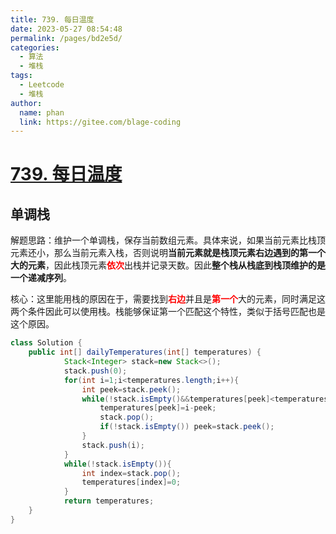 ```yaml
---
title: 739. 每日温度
date: 2023-05-27 08:54:48
permalink: /pages/bd2e5d/
categories:
  - 算法
  - 堆栈
tags:
  - Leetcode
  - 堆栈
author: 
  name: phan
  link: https://gitee.com/blage-coding
---
```

# [739. 每日温度](https://leetcode.cn/problems/daily-temperatures/)

## 单调栈

解题思路：维护一个单调栈，保存当前数组元素。具体来说，如果当前元素比栈顶元素还小，那么当前元素入栈，否则说明**当前元素就是栈顶元素右边遇到的第一个大的元素**，因此栈顶元素<font color="red">**依次**</font>出栈并记录天数。因此**整个栈从栈底到栈顶维护的是一个递减序列**。

核心：这里能用栈的原因在于，需要找到<font color="red">**右边**</font>并且是<font color="red">**第一个**</font>大的元素，同时满足这两个条件因此可以使用栈。栈能够保证第一个匹配这个特性，类似于括号匹配也是这个原因。

```java
class Solution {
    public int[] dailyTemperatures(int[] temperatures) {
            Stack<Integer> stack=new Stack<>();
            stack.push(0);
            for(int i=1;i<temperatures.length;i++){
                int peek=stack.peek();
                while(!stack.isEmpty()&&temperatures[peek]<temperatures[i]){
                    temperatures[peek]=i-peek;
                    stack.pop();
                    if(!stack.isEmpty()) peek=stack.peek();
                }
                stack.push(i);
            }
            while(!stack.isEmpty()){
                int index=stack.pop();
                temperatures[index]=0;
            }
            return temperatures;
    }
}
```

